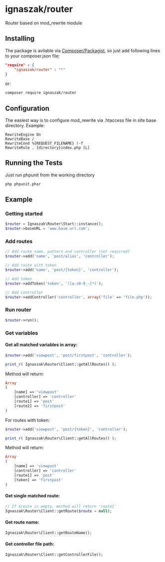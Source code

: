 # ignaszak/router

Router based on mod_rewrite module

## Installing

The package is avilable via [Composer/Packagist](https://packagist.org/packages/ignaszak/router), so just add following lines to your composer.json file:

```json
"require" : {
    "ignaszak/router" : "*"
}
```

or:

```sh
composer require ignaszak/router
```
## Configuration
The easiest way is to configure mod_rewrite via .htaccess file in site base directory. Example:

```
RewriteEngine On
RewriteBase /
RewriteCond %{REQUEST_FILENAME} !-f
RewriteRule . {directory}index.php [L]
```
## Running the Tests

Just run phpunit from the working directory

```sh
php phpunit.phar
```

## Example

### Getting started

```php
$router = Ignaszak\Router\Start::instance();
$router->baseURL = 'www.base.url.com';
```

### Add routes

```php
// Add route name, pattern and controller (not required)
$router->add('name', 'post/alias', 'controller');

// Add route with token
$router->add('name', 'post/{token}', 'controller');

// Add token
$router->addToken('token', '([a-z0-9_-]*)');

// Add controller
$router->addController('controller', array('file' => 'file.php'));
```

### Run router

```php
$router->run();
```

### Get variables

#### Get all matched variables in array:

```php
$router->add('viewpost', 'post/firstpost', 'controller');

print_r( Ignaszak\Router\Client::getAllRoutes() );
```

Method will return:

```php
Array
(
    [name] => 'viewpost'
    [controller] => 'controller'
    [route1] => 'post'
    [route2] => 'firstpost'
)
```

For routes with token:

```php
$router->add('viewpost', 'post/{token}', 'controller');

print_r( Ignaszak\Router\Client::getAllRoutes() );
```

Method will return:

```php
Array
(
    [name] => 'viewpost'
    [controller] => 'controller'
    [route1] => 'post'
    [token] => 'firstpost'
)
```

#### Get single matched route:

```php
// If $route is empty, method will return 'route1'
Ignaszak\Router\Client::getRoute($route = null);
```

#### Get route name:

```php
Ignaszak\Router\Client::getRouteName();
```

#### Get controller file path:

```php
Ignaszak\Router\Client::getControllerFile();
```